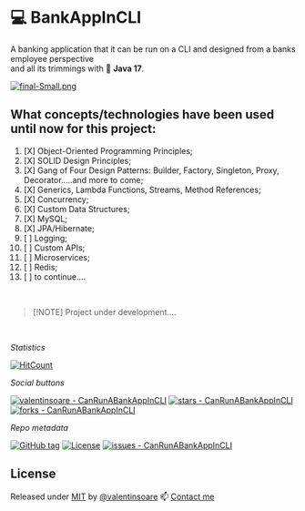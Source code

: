 # :computer:  BankAppInCLI

A banking application that it can be run on a CLI and designed from a banks employee perspective  
and all its trimmings with :100: **Java 17**.

[![final-Small.png](https://i.postimg.cc/DfLpz7ky/final-Small.png)](https://moviesondemand.io)


## What concepts/technologies have been used until now for this project:
1. [X]  Object-Oriented Programming Principles;
2. [X]  SOLID Design Principles;
3. [X]  Gang of Four Design Patterns: Builder, Factory, Singleton, Proxy, Decorator.....and more to come;
4. [X]  Generics, Lambda Functions, Streams, Method References;
5. [X]  Concurrency;
6. [X]  Custom Data Structures;
7. [X]  MySQL;
8. [X]  JPA/Hibernate;
9. [ ]  Logging;
10. [ ] Custom APIs;
11. [ ] Microservices;
12. [ ] Redis;
13. [ ] to continue....

<br>

>  [!NOTE]
> Project under development....

<br>

_Statistics_

[![HitCount](https://hits.dwyl.com/valentinsoare//CanRunABankAppInCLI.svg?style=flat-square&show=unique)](http://hits.dwyl.com/valentinsoare//CanRunABankAppInCLI)

_Social buttons_

[![valentinsoare - CanRunABankAppInCLI](https://img.shields.io/static/v1?label=valentinsoare&message=CanRunABankAppInCLI&color=green&logo=github)](https://github.com/valentinsoare/CanRunABankAppInCLI "Go to GitHub repo")
[![stars - CanRunABankAppInCLI](https://img.shields.io/github/stars/valentinsoare/CanRunABankAppInCLI?style=social)](https://github.com/valentinsoare/CanRunABankAppInCLI)
[![forks - CanRunABankAppInCLI](https://img.shields.io/github/forks/valentinsoare/CanRunABankAppInCLI?style=social)](https://github.com/valentinsoare/CanRunABankAppInCLI)

_Repo metadata_

[![GitHub tag](https://img.shields.io/github/tag/valentinsoare/CanRunABankAppInCLI?include_prereleases=&sort=semver&color=green)](https://github.com/valentinsoare/CanRunABankAppInCLI/releases/)
[![License](https://img.shields.io/badge/License-MIT-green)](#license)
[![issues - CanRunABankAppInCLI](https://img.shields.io/github/issues/valentinsoare/CanRunABankAppInCLI)](https://github.com/valentinsoare/CanRunABankAppInCLI/issues)

## License

Released under [MIT](/LICENSE) by [@valentinsoare](https://github.com/valentinsoare) 
:mailbox: [Contact me](soarevalentinn@gmail.com "Contact me at soarevalentinn@gmail.com")
